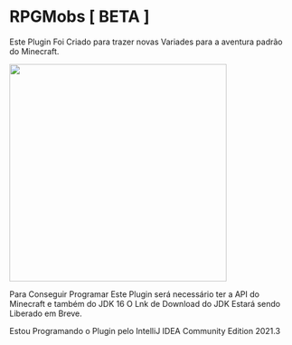 # RPGMobs [ BETA ]
Este Plugin Foi Criado para trazer novas Variades para a aventura padrão do Minecraft.

<img src="https://media.discordapp.net/attachments/696189569904934993/950415141898440774/unknown.png" width="384"/>


Para Conseguir Programar Este Plugin será necessário ter a API do Minecraft e também do JDK 16
O Lnk de Download do JDK Estará sendo Liberado em Breve.





Estou Programando o Plugin pelo IntelliJ IDEA Community Edition 2021.3
